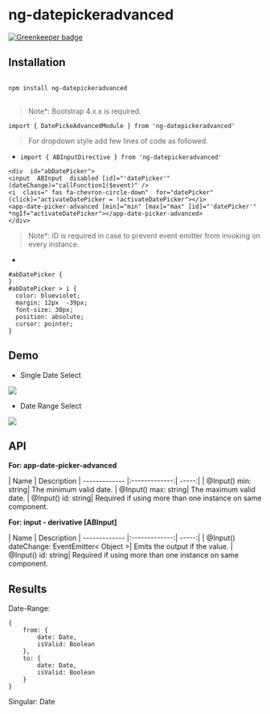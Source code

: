 # ng-datepickeradvanced

[![Greenkeeper badge](https://badges.greenkeeper.io/abhishek-mittal/ng-date-picker-advanced.svg)](https://greenkeeper.io/)

## Installation
<pre>
<code>
npm install ng-datepickeradvanced
</code>
</pre>

> Note*: Bootstrap 4.x.x is required.

    import { DatePickeAdvancedModule } from 'ng-datepickeradvanced'
   
  

> For dropdown style add few lines of code as followed.

 - `import { ABInputDirective } from 'ng-datepickeradvanced'`
```
<div  id="abDatePicker">
<input  ABInput  disabled [id]="'datePicker'" (dateChange)="callFunction1($event)" />
<i  class=" fas fa-chevron-circle-down"  for="datePicker" (click)="activateDatePicker = !activateDatePicker"></i>
<app-date-picker-advanced [min]="min" [max]="max" [id]="'datePicker'" *ngIf="activateDatePicker"></app-date-picker-advanced>
</div>
```

> Note*: ID is required in case to prevent event emitter from invoking on every instance.

 -
  ```
  #abDatePicker {
}
#abDatePicker > i {
	color: blueviolet;
	margin: 12px  -39px;
	font-size: 30px;
	position: absolute;
	cursor: pointer;
}
```


## Demo

 - Single Date Select

![](https://lh3.googleusercontent.com/0SE0gsj7kDwIpyI5pIczWxwl4sd-d1M9rkud5ed_qzY-K_cVhW0XgDxLkbD_kPcpds9HRWp_bjZs)

* Date Range Select

![
](https://lh3.googleusercontent.com/ypEchr0ioRmR3HlXWFUl3WUgbScnKE5yjVQwmzryfTD9kxRSThDq8nyHOSmsMWUq8-yo0_oSyBWH)

## API

**For: app-date-picker-advanced**

| Name        | Description 
| ------------- |:-------------:| -----:|
| @Input() min: string| The minimum valid date.
| @Input() max: string| The maximum valid date.
| @Input() id: string| Required if using more than one instance on same component.

**For: input - derivative [ABInput]**

| Name        | Description 
| ------------- |:-------------:| -----:|
| @Input() dateChange: EventEmitter< Object >| Emits the output if the value.
| @Input() id: string| Required if using more than one instance on same component.

## Results

Date-Range: 

    {
	    from: {
		    date: Date,
		    isValid: Boolean
	    },
		to: {
		    date: Date,
		    isValid: Boolean
	    }
    }

Singular: Date

